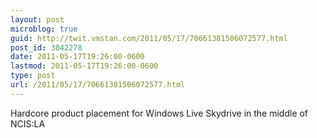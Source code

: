 ```yaml
---
layout: post
microblog: true
guid: http://twit.vmstan.com/2011/05/17/70661381506072577.html
post_id: 3042278
date: 2011-05-17T19:26:00-0600
lastmod: 2011-05-17T19:26:00-0600
type: post
url: /2011/05/17/70661381506072577.html
---
```

Hardcore product placement for Windows Live Skydrive in the middle of NCIS:LA
